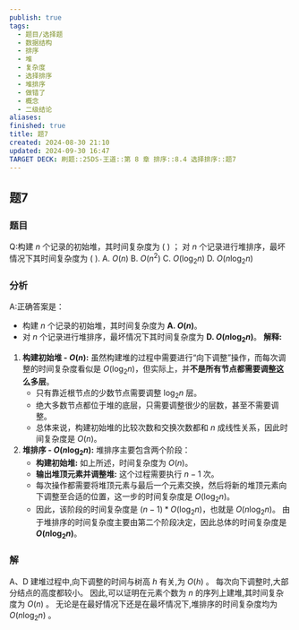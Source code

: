 ```yaml
---
publish: true
tags:
  - 题目/选择题
  - 数据结构
  - 排序
  - 堆
  - 复杂度
  - 选择排序
  - 堆排序
  - 做错了
  - 概念
  - 二级结论
aliases: 
finished: true
title: 题7
created: 2024-08-30 21:10
updated: 2024-09-30 16:47
TARGET DECK: 刷题::25DS-王道::第 8 章 排序::8.4 选择排序::题7
---
```

## 题7
### 题目
Q:构建 $n$ 个记录的初始堆，其时间复杂度为 ( ) ；
对 $n$ 个记录进行堆排序，最坏情况下其时间复杂度为 ( ).
A. $O( n)$ B. $O( {n}^{2})$ C. $O( {{\log }_{2}n})$ D. $O( {n{\log }_{2}n})$
### 分析
A:正确答案是：
- 构建 $n$ 个记录的初始堆，其时间复杂度为 **A. $O(n)$**。
- 对 $n$ 个记录进行堆排序，最坏情况下其时间复杂度为 **D. $O(n \log_2 n)$**。
**解释:**
1. **构建初始堆 - $O(n)$:** 虽然构建堆的过程中需要进行“向下调整”操作，而每次调整的时间复杂度看似是 $O(\log_2 n)$，但实际上，并**不是所有节点都需要调整这么多层**。 
   - 只有靠近根节点的少数节点需要调整 $\log_2 n$ 层。
   - 绝大多数节点都位于堆的底层，只需要调整很少的层数，甚至不需要调整。
   - 总体来说，构建初始堆的比较次数和交换次数都和 $n$ 成线性关系，因此时间复杂度是 $O(n)$。
2. **堆排序 - $O(n \log_2 n)$:** 堆排序主要包含两个阶段：
   - **构建初始堆:** 如上所述，时间复杂度为 $O(n)$。
   - **输出堆顶元素并调整堆:** 这个过程需要执行 $n-1$ 次。
   - 每次操作都需要将堆顶元素与最后一个元素交换，然后将新的堆顶元素向下调整至合适的位置，这一步的时间复杂度是 $O(\log_2 n)$。
   - 因此，该阶段的时间复杂度是 $(n-1) * O(\log_2 n)$，也就是 $O(n \log_2 n)$。
由于堆排序的时间复杂度主要由第二个阶段决定，因此总体的时间复杂度是 **$O(n \log_2 n)$**。
### 解
A、D
建堆过程中,向下调整的时间与树高 $h$ 有关,为 $O( h)$ 。
每次向下调整时,大部分结点的高度都较小。
因此,可以证明在元素个数为 $n$ 的序列上建堆,其时间复杂度为 $O( n)$ 。
无论是在最好情况下还是在最坏情况下,堆排序的时间复杂度均为 $O( {n{\log }_{2}n})$ 。


 